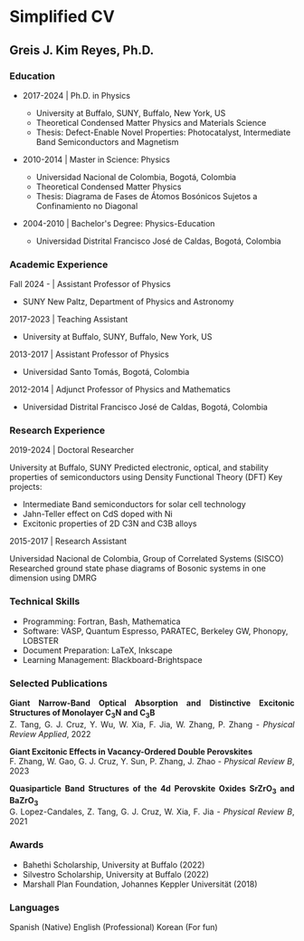 # Simplified CV
## Greis J. Kim Reyes, Ph.D.
### Education

- 2017-2024 | Ph.D. in Physics

    - University at Buffalo, SUNY, Buffalo, New York, US
    - Theoretical Condensed Matter Physics and Materials Science
    - Thesis: Defect-Enable Novel Properties: Photocatalyst, Intermediate Band Semiconductors and Magnetism

- 2010-2014 | Master in Science: Physics

    - Universidad Nacional de Colombia, Bogotá, Colombia
    - Theoretical Condensed Matter Physics
    - Thesis: Diagrama de Fases de Átomos Bosónicos Sujetos a Confinamiento no Diagonal

- 2004-2010 | Bachelor's Degree: Physics-Education

    - Universidad Distrital Francisco José de Caldas, Bogotá, Colombia

### Academic Experience
Fall 2024 - | Assistant Professor of Physics

- SUNY New Paltz, Department of Physics and Astronomy

2017-2023 | Teaching Assistant

- University at Buffalo, SUNY, Buffalo, New York, US

2013-2017 | Assistant Professor of Physics

- Universidad Santo Tomás, Bogotá, Colombia

2012-2014 | Adjunct Professor of Physics and Mathematics

- Universidad Distrital Francisco José de Caldas, Bogotá, Colombia

### Research Experience
2019-2024 | Doctoral Researcher

University at Buffalo, SUNY
Predicted electronic, optical, and stability properties of semiconductors using Density Functional Theory (DFT)
Key projects:

* Intermediate Band semiconductors for solar cell technology
* Jahn-Teller effect on CdS doped with Ni
* Excitonic properties of 2D C3N and C3B alloys

2015-2017 | Research Assistant

Universidad Nacional de Colombia, Group of Correlated Systems (SISCO)
Researched ground state phase diagrams of Bosonic systems in one dimension using DMRG

### Technical Skills

* Programming: Fortran, Bash, Mathematica
* Software: VASP, Quantum Espresso, PARATEC, Berkeley GW, Phonopy, LOBSTER
* Document Preparation: LaTeX, Inkscape
* Learning Management: Blackboard-Brightspace

### Selected Publications

<div style="text-align: justify;">
    <p>
        <strong>Giant Narrow-Band Optical Absorption and Distinctive Excitonic Structures of Monolayer C<sub>3</sub>N and C<sub>3</sub>B</strong><br>
        Z. Tang, G. J. Cruz, Y. Wu, W. Xia, F. Jia, W. Zhang, P. Zhang - <em>Physical Review Applied</em>, 2022
    </p>
</div>

<div style="text-align: justify;">
    <p>
        <strong>Giant Excitonic Effects in Vacancy-Ordered Double Perovskites</strong><br>
        F. Zhang, W. Gao, G. J. Cruz, Y. Sun, P. Zhang, J. Zhao - <em>Physical Review B</em>, 2023
    </p>
</div>

<div style="text-align: justify;">
    <p>
        <strong>Quasiparticle Band Structures of the 4d Perovskite Oxides SrZrO<sub>3</sub> and BaZrO<sub>3</sub></strong><br>
        G. Lopez-Candales, Z. Tang, G. J. Cruz, W. Xia, F. Jia - <em>Physical Review B</em>, 2021
    </p>
</div>

### Awards

* Bahethi Scholarship, University at Buffalo (2022)
* Silvestro Scholarship, University at Buffalo (2022)
* Marshall Plan Foundation, Johannes Keppler Universität (2018)

### Languages

Spanish (Native)
English (Professional)
Korean (For fun)